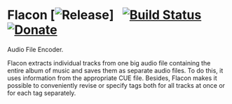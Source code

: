 Flacon [![Release](http://flacon.github.io/badge_release.svg)]      &nbsp;  [![Build Status](https://api.travis-ci.org/flacon/flacon.svg)](https://travis-ci.org/flacon/flacon)      &nbsp;  [![Donate](https://img.shields.io/badge/Donate-PayPal-green.svg)](https://www.paypal.com/cgi-bin/webscr?cmd=_s-xclick&hosted_button_id=XVRVWTQL5WERG)
======

Audio File Encoder.

Flacon extracts individual tracks from one big audio file containing the entire album of music and saves them as separate audio files. To do this, it uses information from the appropriate CUE file.
Besides, Flacon makes it possible to conveniently revise or specify tags both for all tracks at once or for each tag separately.
